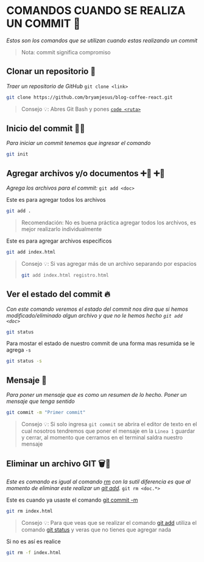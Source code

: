 # COMANDOS CUANDO SE REALIZA UN COMMIT 🤝

_Estos son los comandos que se utilizan cuando estas realizando un commit_

> Nota: commit significa compromiso

## Clonar un repositorio 👥

_Traer un repositorio de GitHub_ `git clone <link>`

```bash
git clone https://github.com/bryamjesus/blog-coffee-react.git
```
> Consejo 💡: Abres Git Bash y pones [`code <ruta>`](https://github.com/bryamjesus/git-curso/blob/main/comandos/Global.md#abrir-nuestro-editor-texto-)

## Inicio del commit 🏃‍♂️

_Para iniciar un commit tenemos que ingresar el comando_

```bash
git init
```

## Agregar archivos y/o documentos ➕📄 ➕📁

_Agrega los archivos para el commit:_ `git add <doc>`

Este es para agregar todos los archivos
```bash
git add .
```
> Recomendación: No es buena práctica agregar todos los archivos, es mejor realizarlo individualmente

Este es para agregar archivos especificos
```bash
git add index.html
```
> Consejo 💡: Si vas agregar más de un archivo separando por espacios
>  ```bash 
> git add index.html registro.html 
> ```

## Ver el estado del commit 🔥

_Con este comando veremos el estado del commit nos dira que si hemos modificado/eliminado algun archivo y que no le hemos hecho `git add <doc>`_

```bash
git status
```
Para mostar el estado de nuestro commit de una forma mas resumida se le agrega `-s`
```bash
git status -s
```
## Mensaje 📨

_Para poner un mensaje que es como un resumen de lo hecho. Poner un mensaje que tenga sentido_

```bash
git commit -m "Primer commit"
```
> Consejo 💡: Si solo ingresa `git commit` se abrira el editor de texto en el cual nosotros tendremos que poner el mensaje en la `Linea 1` guardar y cerrar, al momento que cerramos en el terminal saldra nuestro mensaje

## Eliminar un archivo GIT 🗑📄

_Este es comando es igual al comando [rm](https://github.com/bryamjesus/git-curso/blob/main/comandos/Global.md#eliminar-una-carpeta-) con la sutil diferencia es que al momento de eliminar este realizar un [git add](https://github.com/bryamjesus/git-curso/edit/main/comandos/Commit.md#agregar-archivos-yo-documentos--)._ `git rm <doc.*>`

Este es cuando ya usaste el comando [git commit -m](https://github.com/bryamjesus/git-curso/edit/main/comandos/Commit.md#mensaje-)
```bash
git rm index.html
```
> Consejo 💡: Para que veas que se realizar el comando [git add](https://github.com/bryamjesus/git-curso/edit/main/comandos/Commit.md#agregar-archivos-yo-documentos--) utiliza el comando [git status](https://github.com/bryamjesus/git-curso/blob/main/comandos/Commit.md#ver-el-estado-del-commit-) y veras que no tienes que agregar nada

Si no es así es realice
```bash
git rm -f index.html
```



